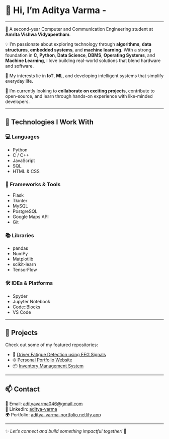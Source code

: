 # 👋 Hi, I’m **Aditya Varma** -

---

📍 A second-year Computer and Communication Engineering student at **Amrita Vishwa Vidyapeetham**.

💡 I’m passionate about exploring technology through **algorithms**, **data structures**, **embedded systems**, and **machine learning**. With a strong foundation in **C**, **Python**, **Data Science**, **DBMS**, **Operating Systems**, and **Machine Learning**, I love building real-world solutions that blend hardware and software.

🔗 My interests lie in **IoT**, **ML**, and developing intelligent systems that simplify everyday life.

🤝 I’m currently looking to **collaborate on exciting projects**, contribute to open-source, and learn through hands-on experience with like-minded developers.

---

## 🔧 Technologies I Work With

### 💻 Languages
- Python  
- C / C++  
- JavaScript  
- SQL  
- HTML & CSS

### 🧰 Frameworks & Tools
- Flask  
- Tkinter
- MySQL
- PostgreSQL
- Google Maps API  
- Git

### 📚 Libraries
- pandas  
- NumPy  
- Matplotlib  
- scikit-learn  
- TensorFlow

### 🛠️ IDEs & Platforms
- Spyder  
- Jupyter Notebook  
- Code::Blocks  
- VS Code

---

## 🚀 Projects

Check out some of my featured repositories:

- 🔬 [Driver Fatigue Detection using EEG Signals](https://github.com/justvarma/Fatigue_Detection)  
- 🌐 [Personal Portfolio Website](https://github.com/justvarma/Portfolio)  
- 📦 [Inventory Management System](https://github.com/justvarma/Inventory_managment)

---

## 📫 Contact

📧 Email: [adityavarma046@gmail.com](mailto:adityavarma046@gmail.com)  
💼 LinkedIn: [aditya-varma](https://www.linkedin.com/in/aditya-varma-52a6b7271/)  
🌍 Portfolio: [aditya-varma-portfolio.netlify.app](https://aditya-varma-portfolio.netlify.app/)

---

✨ *Let’s connect and build something impactful together!* 🚀
